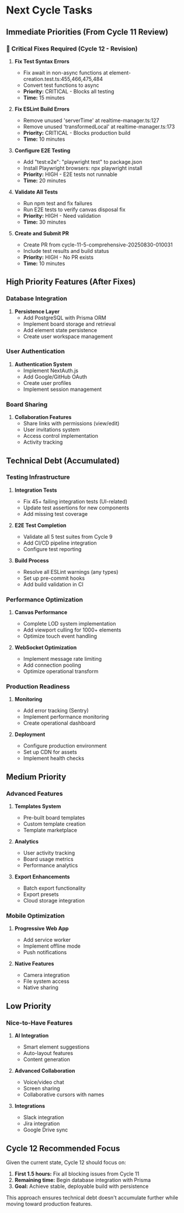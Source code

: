 # Next Cycle Tasks

## Immediate Priorities (From Cycle 11 Review)

### 🔴 Critical Fixes Required (Cycle 12 - Revision)
1. **Fix Test Syntax Errors**
   - Fix await in non-async functions at element-creation.test.ts:455,466,475,484
   - Convert test functions to async
   - **Priority:** CRITICAL - Blocks all testing
   - **Time:** 15 minutes

2. **Fix ESLint Build Errors**
   - Remove unused 'serverTime' at realtime-manager.ts:127
   - Remove unused 'transformedLocal' at realtime-manager.ts:173
   - **Priority:** CRITICAL - Blocks production build
   - **Time:** 10 minutes

3. **Configure E2E Testing**
   - Add "test:e2e": "playwright test" to package.json
   - Install Playwright browsers: npx playwright install
   - **Priority:** HIGH - E2E tests not runnable
   - **Time:** 20 minutes

4. **Validate All Tests**
   - Run npm test and fix failures
   - Run E2E tests to verify canvas disposal fix
   - **Priority:** HIGH - Need validation
   - **Time:** 30 minutes

5. **Create and Submit PR**
   - Create PR from cycle-11-5-comprehensive-20250830-010031
   - Include test results and build status
   - **Priority:** HIGH - No PR exists
   - **Time:** 10 minutes

## High Priority Features (After Fixes)

### Database Integration
1. **Persistence Layer**
   - Add PostgreSQL with Prisma ORM
   - Implement board storage and retrieval
   - Add element state persistence
   - Create user workspace management

### User Authentication
1. **Authentication System**
   - Implement NextAuth.js
   - Add Google/GitHub OAuth
   - Create user profiles
   - Implement session management

### Board Sharing
1. **Collaboration Features**
   - Share links with permissions (view/edit)
   - User invitations system
   - Access control implementation
   - Activity tracking

## Technical Debt (Accumulated)

### Testing Infrastructure
1. **Integration Tests**
   - Fix 45+ failing integration tests (UI-related)
   - Update test assertions for new components
   - Add missing test coverage

2. **E2E Test Completion**
   - Validate all 5 test suites from Cycle 9
   - Add CI/CD pipeline integration
   - Configure test reporting

3. **Build Process**
   - Resolve all ESLint warnings (any types)
   - Set up pre-commit hooks
   - Add build validation in CI

### Performance Optimization
1. **Canvas Performance**
   - Complete LOD system implementation
   - Add viewport culling for 1000+ elements
   - Optimize touch event handling

2. **WebSocket Optimization**
   - Implement message rate limiting
   - Add connection pooling
   - Optimize operational transform

### Production Readiness
1. **Monitoring**
   - Add error tracking (Sentry)
   - Implement performance monitoring
   - Create operational dashboard

2. **Deployment**
   - Configure production environment
   - Set up CDN for assets
   - Implement health checks

## Medium Priority

### Advanced Features
1. **Templates System**
   - Pre-built board templates
   - Custom template creation
   - Template marketplace

2. **Analytics**
   - User activity tracking
   - Board usage metrics
   - Performance analytics

3. **Export Enhancements**
   - Batch export functionality
   - Export presets
   - Cloud storage integration

### Mobile Optimization
1. **Progressive Web App**
   - Add service worker
   - Implement offline mode
   - Push notifications

2. **Native Features**
   - Camera integration
   - File system access
   - Native sharing

## Low Priority

### Nice-to-Have Features
1. **AI Integration**
   - Smart element suggestions
   - Auto-layout features
   - Content generation

2. **Advanced Collaboration**
   - Voice/video chat
   - Screen sharing
   - Collaborative cursors with names

3. **Integrations**
   - Slack integration
   - Jira integration
   - Google Drive sync

## Cycle 12 Recommended Focus
Given the current state, Cycle 12 should focus on:

1. **First 1.5 hours:** Fix all blocking issues from Cycle 11
2. **Remaining time:** Begin database integration with Prisma
3. **Goal:** Achieve stable, deployable build with persistence

This approach ensures technical debt doesn't accumulate further while moving toward production features.